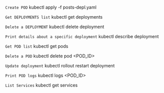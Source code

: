 `Create POD`
kubectl apply -f posts-depl.yaml

`Get DEPLOYMENTS list`
kubectl get deployments

`Delete a DEPLOYMENT`
kubectl delete deployment <DEPL NAME>

`Print details about a specific deployment`
kubectl describe deployment <DEPL NAME>

`Get POD list`
kubectl get pods

`Delete a POD`
kubectl delete pod <POD_ID>

`Update deployment`
kubectl rollout restart deployment <DEPL NAME>

`Print POD logs`
kubectl logs <POD_ID>

`List Services`
kubectl get services
